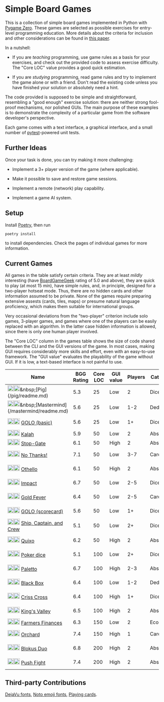 # Simple Board Games

This is a collection of simple board games implemented in Python with [Pygame Zero](https://pygame-zero.readthedocs.io/en/stable/). These games are selected as possible exercises for entry-level programming education. More details about the criteria for inclusion and other considerations can be found in [this paper](https://arxiv.org/abs/2208.00823).

In a nutshell:

- If you are _teaching_ programming, use game rules as a basis for your exercises, and check out the provided code to assess exercise difficulty. The "Core LOC" value provides a good quick estimation.

- If you are _studying_ programming, read game rules and try to implement the game alone or with a friend. Don't read the existing code unless you have finished your solution or absolutely need a hint.

The code provided is supposed to be simple and straightforward, resembling a "good enough" exercise solution: there are neither strong fool-proof mechanisms, nor polished GUIs. The main purpose of these examples is to demonstrate the complexity of a particular game from the software developer's perspective.

Each game comes with a text interface, a graphical interface, and a small number of [pytest](https://pytest.org/)-powered unit tests.

## Further Ideas

Once your task is done, you can try making it more challenging:

- Implement a 3+ player version of the game (where applicable).

- Make it possible to save and restore game sessions.

- Implement a remote (network) play capability.

- Implement a game AI system.

## Setup

Install [Poetry](https://python-poetry.org), then run

```shell
poetry install
```

to install dependencies. Check the pages of individual games for more information.

## Current Games

All games in the table satisfy certain criteria. They are at least _mildly_ interesting (have [BoardGameGeek](https://boardgamegeek.com) rating of 5.0 and above), they are quick to play (at most 15 min), have simple rules, and, in principle, designed for a two-player hotseat mode. Thus, there are no hidden cards and other information assumed to be private. None of the games require preparing extensive assests (cards, tiles, maps) or presume natural language proficiency, which makes them suitable for international groups.

Very occasional deviations from the "two-player" criterion include solo games, 3-player games, and games where one of the players can be easily replaced with an algorithm. In the latter case hidden information is allowed, since there is only one human player involved.

The "Core LOC" column in the games table shows the size of code shared between the CLI and the GUI versions of the game. In most cases, making GUI requires considerably more skills and effort, even with an easy-to-use framework. The "GUI value" evaluates the playability of the game without GUI. If it is low, a text-based interface is not painful to use.

<!--GAMES_TABLE-->
|Name|BGG Rating|Core LOC|GUI value|Players|Category|Topics|
|---|---|---|---|---|---|---|
|[<img src=https://cf.geekdo-static.com/icons/favicon2.ico width=20>](https://boardgamegeek.com/boardgame/161130/pig)[<img src="https://upload.wikimedia.org/wikipedia/commons/5/5a/Wikipedia's_W.svg" width=20>](https://en.wikipedia.org/wiki/Pig_(dice_game))&nbsp;[Pig](/pig/readme.md)|5.3|25|Low|2|Dice|Basics|
|[<img src=https://cf.geekdo-static.com/icons/favicon2.ico width=20>](https://boardgamegeek.com/boardgame/2392/mastermind)[<img src="https://upload.wikimedia.org/wikipedia/commons/5/5a/Wikipedia's_W.svg" width=20>](https://en.wikipedia.org/wiki/Mastermind_(board_game))&nbsp;[Mastermind](/mastermind/readme.md)|5.6|25|Low|1-2|Deduction|Basics, Arrays|
|[<img src=https://cf.geekdo-static.com/icons/favicon2.ico width=20>](https://boardgamegeek.com/boardgame/7270/golo)[<img src=https://upload.wikimedia.org/wikipedia/commons/7/74/Internet-web-browser.svg width=20>](https://www.zobmondo.com/products/golo-golf-dice-game)&nbsp;[GOLO (basic)](/golo-basic/readme.md)|5.6|25|Low|1+|Dice|Basics, Arrays|
|[<img src=https://cf.geekdo-static.com/icons/favicon2.ico width=20>](https://boardgamegeek.com/boardgame/2448/kalah)[<img src="https://upload.wikimedia.org/wikipedia/commons/5/5a/Wikipedia's_W.svg" width=20>](https://en.wikipedia.org/wiki/Kalah)&nbsp;[Kalah](/kalah/readme.md)|5.9|50|Low|2|Abstract|Arrays|
|[<img src=https://cf.geekdo-static.com/icons/favicon2.ico width=20>](https://boardgamegeek.com/boardgame/7450/stop-gate)[<img src="https://upload.wikimedia.org/wikipedia/commons/5/5a/Wikipedia's_W.svg" width=20>](https://en.wikipedia.org/wiki/Domineering)&nbsp;[Stop-Gate](/stop-gate/readme.md)|6.1|50|High|2|Abstract|2D Arrays|
|[<img src=https://cf.geekdo-static.com/icons/favicon2.ico width=20>](https://boardgamegeek.com/boardgame/12942/no-thanks)[<img src="https://upload.wikimedia.org/wikipedia/commons/5/5a/Wikipedia's_W.svg" width=20>](https://en.wikipedia.org/wiki/No_Thanks!_(game))&nbsp;[No Thanks!](/no-thanks/readme.md)|7.1|50|Low|3-7|Cards|Arrays, Algorithms|
|[<img src=https://cf.geekdo-static.com/icons/favicon2.ico width=20>](https://boardgamegeek.com/boardgame/2389/othello)[<img src="https://upload.wikimedia.org/wikipedia/commons/5/5a/Wikipedia's_W.svg" width=20>](https://en.wikipedia.org/wiki/Reversi)&nbsp;[Othello](/othello/readme.md)|6.1|50|High|2|Abstract|2D Arrays, Algorithms+|
|[<img src=https://cf.geekdo-static.com/icons/favicon2.ico width=20>](https://boardgamegeek.com/boardgame/246228/impact-battle-elements)[<img src=https://upload.wikimedia.org/wikipedia/commons/7/74/Internet-web-browser.svg width=20>](https://whatsericplaying.com/2018/12/24/impact-battle-of-elements/)&nbsp;[Impact](/impact/readme.md)|6.7|50|Low|2-5|Dice|Arrays, Algorithms|
|[<img src=https://cf.geekdo-static.com/icons/favicon2.ico width=20>](https://boardgamegeek.com/boardgame/234120/gold-fever)[<img src=https://upload.wikimedia.org/wikipedia/commons/7/74/Internet-web-browser.svg width=20>](http://strongholdgames.com/our-games/gold-fever/)&nbsp;[Gold Fever](/gold-fever/readme.md)|6.4|50|Low|2-5|Cards|Basics, Arrays|
|[<img src=https://cf.geekdo-static.com/icons/favicon2.ico width=20>](https://boardgamegeek.com/boardgame/7270/golo)[<img src=https://upload.wikimedia.org/wikipedia/commons/7/74/Internet-web-browser.svg width=20>](https://www.zobmondo.com/products/golo-golf-dice-game)&nbsp;[GOLO (scorecard)](/golo-scard/readme.md)|5.6|50|Low|1+|Dice|Arrays, Algorithms|
|[<img src=https://cf.geekdo-static.com/icons/favicon2.ico width=20>](https://boardgamegeek.com/boardgame/18812/ship-captain-and-crew)[<img src="https://upload.wikimedia.org/wikipedia/commons/5/5a/Wikipedia's_W.svg" width=20>](https://en.wikipedia.org/wiki/Ship,_captain,_and_crew)&nbsp;[Ship, Captain, and Crew](/scc/readme.md)|5.1|50|Low|2+|Dice|Arrays, Algorithms|
|[<img src=https://cf.geekdo-static.com/icons/favicon2.ico width=20>](https://boardgamegeek.com/boardgame/3190/quixo)[<img src=https://upload.wikimedia.org/wikipedia/commons/7/74/Internet-web-browser.svg width=20>](https://www.ultraboardgames.com/quixo/game-rules.php)&nbsp;[Quixo](/quixo/readme.md)|6.2|50|High|2|Abstract|2D Arrays, Algorithms|
|[<img src=https://cf.geekdo-static.com/icons/favicon2.ico width=20>](https://boardgamegeek.com/boardgame/10502/poker-dice)[<img src="https://upload.wikimedia.org/wikipedia/commons/5/5a/Wikipedia's_W.svg" width=20>](https://en.wikipedia.org/wiki/Poker_dice)&nbsp;[Poker dice](/poker-dice/readme.md)|5.1|100|Low|2+|Dice|Arrays, Algorithms|
|[<img src=https://cf.geekdo-static.com/icons/favicon2.ico width=20>](https://boardgamegeek.com/boardgame/101463/paletto)[<img src=https://upload.wikimedia.org/wikipedia/commons/7/74/Internet-web-browser.svg width=20>](https://spielstein.com/games/paletto/rules)&nbsp;[Paletto](/paletto/readme.md)|6.7|100|High|2-3|Abstract|Graphs, Algorithms+|
|[<img src=https://cf.geekdo-static.com/icons/favicon2.ico width=20>](https://boardgamegeek.com/boardgame/165/black-box)[<img src="https://upload.wikimedia.org/wikipedia/commons/5/5a/Wikipedia's_W.svg" width=20>](https://en.wikipedia.org/wiki/Black_Box_(game))&nbsp;[Black Box](/black-box/readme.md)|6.4|100|Low|1-2|Deduction|2D Arrays, Algorithms+|
|[<img src=https://cf.geekdo-static.com/icons/favicon2.ico width=20>](https://boardgamegeek.com/boardgame/220988/criss-cross)[<img src=https://upload.wikimedia.org/wikipedia/commons/7/74/Internet-web-browser.svg width=20>](https://www.thefamilygamers.com/criss-cross/)&nbsp;[Criss Cross](/criss-cross/readme.md)|6.4|100|High|1+|Dice|2D Arrays, Algorithms|
|[<img src=https://cf.geekdo-static.com/icons/favicon2.ico width=20>](https://boardgamegeek.com/boardgame/86169/kings-valley)[<img src=https://upload.wikimedia.org/wikipedia/commons/7/74/Internet-web-browser.svg width=20>](http://www.logygames.com/english/kingsvalley.html)&nbsp;[King's Valley](/kings-valley/readme.md)|6.5|100|High|2|Abstract|2D Arrays, Algorithms|
|[<img src=https://cf.geekdo-static.com/icons/favicon2.ico width=20>](https://boardgamegeek.com/boardgame/201028/farmers-finances)[<img src=https://cf.geekdo-static.com/icons/favicon2.ico width=20>](https://boardgamegeek.com/thread/1525550/farmers-finances-2016-9-card-nanogame-contest)&nbsp;[Farmers Finances](/farmers/readme.md)|6.3|150|Low|2|Economic|Basics|
|[<img src=https://cf.geekdo-static.com/icons/favicon2.ico width=20>](https://boardgamegeek.com/boardgame/245487/orchard-9-card-solitaire-game)[<img src=https://upload.wikimedia.org/wikipedia/commons/7/74/Internet-web-browser.svg width=20>](https://www.sideroomgames.com/product/orchard/)&nbsp;[Orchard](/orchard/readme.md)|7.4|150|High|1|Cards|2D Arrays, Algorithms+|
|[<img src=https://cf.geekdo-static.com/icons/favicon2.ico width=20>](https://boardgamegeek.com/boardgame/16395/blokus-duo)[<img src="https://upload.wikimedia.org/wikipedia/commons/5/5a/Wikipedia's_W.svg" width=20>](https://en.wikipedia.org/wiki/Blokus)&nbsp;[Blokus Duo](/blokus-duo/readme.md)|6.8|200|High|2|Abstract|2D Arrays, Algorithms+|
|[<img src=https://cf.geekdo-static.com/icons/favicon2.ico width=20>](https://boardgamegeek.com/boardgame/54221/push-fight)[<img src=https://upload.wikimedia.org/wikipedia/commons/7/74/Internet-web-browser.svg width=20>](https://pushfightgame.com)&nbsp;[Push Fight](/push-fight/readme.md)|7.4|200|High|2|Abstract|2D Arrays, Graphs|

<!--GAMES_TABLE_END-->

## Third-party Contributions

[DejaVu fonts](https://dejavu-fonts.github.io), [Noto emoji fonts](https://github.com/googlefonts/noto-emoji), [Playing cards](https://en.wikipedia.org/wiki/Standard_52-card_deck).
